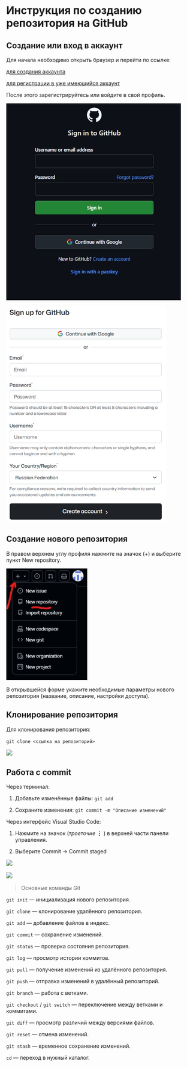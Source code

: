# Инструкция по созданию репозитория на GitHub

## Создание или вход в аккаунт

Для начала необходимо открыть браузер и перейти по ссылке:

[для создания аккаунта](https://github.com/signup) 

[для регистрации в уже имеющийся аккаунт](https://github.com/login) 

После этого зарегистрируйтесь или войдите в свой профиль.

![](https://github.com/fwefwal/htotototo/blob/main/kartinka1.jpg)

![](https://github.com/fwefwal/htotototo/blob/main/kartinka2.jpg)

## Создание нового репозитория

В правом верхнем углу профиля нажмите на значок (+) и выберите пункт New repository.

![](https://github.com/fwefwal/htotototo/blob/main/kartinka3.jpg)

В открывшейся форме укажите необходимые параметры нового репозитория (название, описание, настройки доступа).
 

## Клонирование репозитория

Для клонирования репозитория:

```git clone <ссылка на репозиторий>```


![](https://github.com/fwefwal/htotototo/blob/main/kartinka4.jpg)

## Работа с commit
Через терминал:
1.  Добавьте изменённые файлы:
```git add```

2.  Сохраните изменения:
```git commit -m "Описание изменений"```

Через интерфейс Visual Studio Code:

1.  Нажмите на значок (*троеточие* **⋮** ) в верхней части панели управления.

2.  Выберите Commit → Commit staged

![](https://github.com/fwefwal/htotototo/blob/main/firstcom.jpg)

![](https://github.com/fwefwal/htotototo/blob/main/savecom.jpg)

> Основные команды Git

```git init``` — инициализация нового репозитория.

```git clone``` — клонирование удалённого репозитория.

```git add``` — добавление файлов в индекс.

```git commit``` — сохранение изменений.

```git status``` — проверка состояния репозитория.

```git log``` — просмотр истории коммитов.

```git pull``` — получение изменений из удалённого репозитория.

```git push``` — отправка изменений в удалённый репозиторий.

```git branch``` — работа с ветками.

```git checkout``` / ```git switch``` — переключение между ветками и коммитами.

```git diff``` — просмотр различий между версиями файлов.

```git reset``` — отмена изменений.

```git stash``` — временное сохранение изменений.

```cd``` — переход в нужный каталог.

